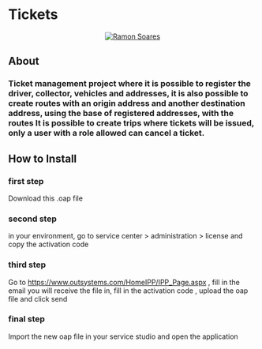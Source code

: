 


# Tickets


<p align="center">	
   <a href="https://www.linkedin.com/in/ramon-soares-tecnologia/">
      <img alt="Ramon Soares" src="https://img.shields.io/badge/-RamonSoares-8257E5?style=flat&logo=Linkedin&logoColor=white" />
   </a>
  
</p>

##  About
### Ticket management project where it is possible to register the driver, collector, vehicles and addresses, it is also possible to create routes with an origin address and another destination address, using the base of registered addresses, with the routes It is possible to create trips where tickets will be issued, only a user with a role allowed can cancel a ticket.

## How to Install
### first step
Download this .oap file

### second step

in your environment, go to service center > administration > license and copy the activation code

### third step
Go to https://www.outsystems.com/HomeIPP/IPP_Page.aspx , fill in the email you will receive the file in, fill in the activation code , upload the oap file and click send

### final step

Import the new oap file in your service studio and open the application

